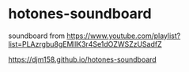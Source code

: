 # hotones-soundboard
soundboard from https://www.youtube.com/playlist?list=PLAzrgbu8gEMIIK3r4Se1dOZWSZzUSadfZ

https://djm158.github.io/hotones-soundboard
